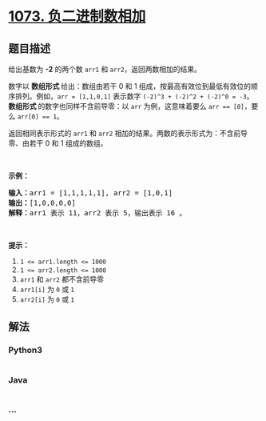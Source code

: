 # [1073. 负二进制数相加](https://leetcode-cn.com/problems/adding-two-negabinary-numbers)



## 题目描述

<!-- 这里写题目描述 -->

<p>给出基数为 <strong>-2</strong>&nbsp;的两个数&nbsp;<code>arr1</code> 和&nbsp;<code>arr2</code>，返回两数相加的结果。</p>

<p>数字以&nbsp;<strong>数组形式&nbsp;</strong>给出：数组由若干 0 和 1 组成，按最高有效位到最低有效位的顺序排列。例如，<code>arr&nbsp;= [1,1,0,1]</code>&nbsp;表示数字&nbsp;<code>(-2)^3&nbsp;+ (-2)^2 + (-2)^0 = -3</code>。<strong>数组形式&nbsp;</strong>的数字也同样不含前导零：以 <code>arr</code> 为例，这意味着要么&nbsp;<code>arr == [0]</code>，要么&nbsp;<code>arr[0] == 1</code>。</p>

<p>返回相同表示形式的 <code>arr1</code> 和 <code>arr2</code> 相加的结果。两数的表示形式为：不含前导零、由若干 0 和 1 组成的数组。</p>

<p>&nbsp;</p>

<p><strong>示例：</strong></p>

<pre><strong>输入：</strong>arr1 = [1,1,1,1,1], arr2 = [1,0,1]
<strong>输出：</strong>[1,0,0,0,0]
<strong>解释：</strong>arr1 表示 11，arr2 表示 5，输出表示 16 。
</pre>

<p>&nbsp;</p>

<p><strong>提示：</strong></p>

<ol>
	<li><code>1 &lt;= arr1.length &lt;= 1000</code></li>
	<li><code>1 &lt;= arr2.length &lt;= 1000</code></li>
	<li><code>arr1</code> 和&nbsp;<code>arr2</code>&nbsp;都不含前导零</li>
	<li><code>arr1[i]</code> 为&nbsp;<code>0</code>&nbsp;或&nbsp;<code>1</code></li>
	<li><code>arr2[i]</code>&nbsp;为&nbsp;<code>0</code> 或&nbsp;<code>1</code></li>
</ol>


## 解法

<!-- 这里可写通用的实现逻辑 -->

<!-- tabs:start -->

### **Python3**

<!-- 这里可写当前语言的特殊实现逻辑 -->

```python

```

### **Java**

<!-- 这里可写当前语言的特殊实现逻辑 -->

```java

```

### **...**

```

```

<!-- tabs:end -->
